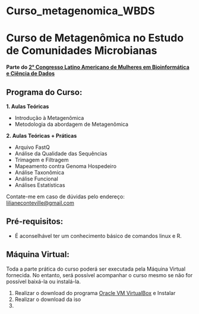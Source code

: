 # Curso_metagenomica_WBDS

<h1>Curso de Metagenômica no Estudo de Comunidades Microbianas</h1>

**Parte do [2° Congresso Latino Americano de Mulheres em Bioinformática e Ciência de Dados](https://wbds.la/conferences/2WBDSLAC/index.html)**

<h2>Programa do Curso:</h2>

**1. Aulas Teóricas**
  - Introdução à Metagenômica
  - Metodologia da abordagem de Metagenômica
  
**2. Aulas Teóricas + Práticas**
  - Arquivo FastQ
  - Análise da Qualidade das Sequências
  - Trimagem e Filtragem
  - Mapeamento contra Genoma Hospedeiro
  - Análise Taxonômica
  - Análise Funcional
  - Análises Estatísticas
  
Contate-me em caso de dúvidas pelo endereço: lilianeconteville@gmail.com

<h2>Pré-requisitos:</h2>

- É aconselhável ter um conhecimento básico de comandos linux e R.

<h2>Máquina Virtual:</h2>

Toda a parte prática do curso poderá ser executada pela Máquina Virtual fornecida. No entanto, será possível acompanhar o curso mesmo se não for possível baixá-la ou instalá-la.

1. Realizar o download do programa [Oracle VM VirtualBox](https://www.virtualbox.org/wiki/Downloads) e Instalar
3. Realizar o download da iso 
4. 

